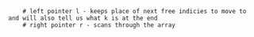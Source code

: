         # left pointer l - keeps place of next free indicies to move to and will also tell us what k is at the end
        # right pointer r - scans through the array
